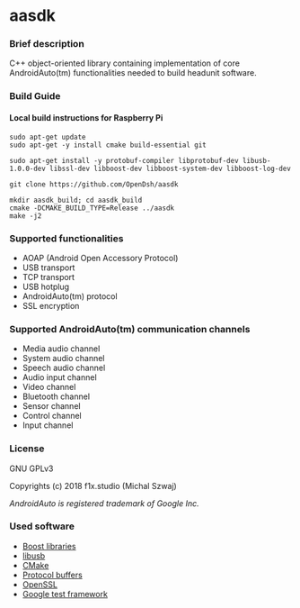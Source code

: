 
# aasdk

### Brief description
C++ object-oriented library containing implementation of core AndroidAuto(tm) functionalities needed to build headunit software.

### Build Guide
#### Local build instructions for Raspberry Pi

```
sudo apt-get update
sudo apt-get -y install cmake build-essential git

sudo apt-get install -y protobuf-compiler libprotobuf-dev libusb-1.0.0-dev libssl-dev libboost-dev libboost-system-dev libboost-log-dev

git clone https://github.com/OpenDsh/aasdk

mkdir aasdk_build; cd aasdk_build
cmake -DCMAKE_BUILD_TYPE=Release ../aasdk
make -j2
```

### Supported functionalities
 - AOAP (Android Open Accessory Protocol)
 - USB transport
 - TCP transport
 - USB hotplug
 - AndroidAuto(tm) protocol
 - SSL encryption

### Supported AndroidAuto(tm) communication channels
 - Media audio channel
 - System audio channel
 - Speech audio channel
 - Audio input channel
 - Video channel
 - Bluetooth channel
 - Sensor channel
 - Control channel
 - Input channel

### License
GNU GPLv3

Copyrights (c) 2018 f1x.studio (Michal Szwaj)

*AndroidAuto is registered trademark of Google Inc.*

### Used software
 - [Boost libraries](http://www.boost.org/)
 - [libusb](http://libusb.info/)
 - [CMake](https://cmake.org/)
 - [Protocol buffers](https://developers.google.com/protocol-buffers/)
 - [OpenSSL](https://www.openssl.org/)
 - [Google test framework](https://github.com/google/googletest)